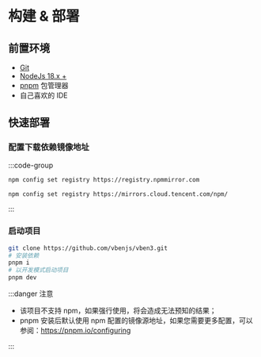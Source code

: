 # 构建 & 部署

## 前置环境

- [Git](https://git-scm.com)
- [NodeJs 18.x +](https://nodejs.org/en)
- [pnpm](https://pnpm.io/) 包管理器
- 自己喜欢的 IDE

## 快速部署

### 配置下载依赖镜像地址

:::code-group

```bash [淘宝镜像源]
npm config set registry https://registry.npmmirror.com
```

```bash [腾讯镜像源]
npm config set registry https://mirrors.cloud.tencent.com/npm/
```

:::

### 启动项目

```bash
git clone https://github.com/vbenjs/vben3.git
# 安装依赖
pnpm i
# 以开发模式启动项目
pnpm dev
```

:::danger 注意

- 该项目不支持 npm，如果强行使用，将会造成无法预知的结果；
- pnpm 安装后默认使用 npm 配置的镜像源地址，如果您需要更多配置，可以参阅：https://pnpm.io/configuring

:::
